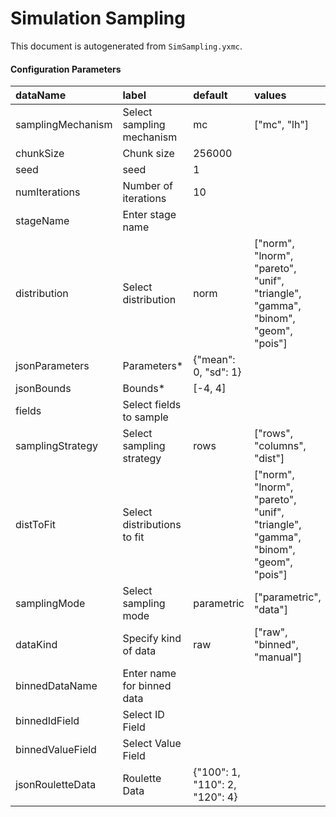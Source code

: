 # Simulation Sampling

This document is autogenerated from `SimSampling.yxmc`.




#### Configuration Parameters


|dataName          |label                       |default                        |values                                                                            |
|:-----------------|:---------------------------|:------------------------------|:---------------------------------------------------------------------------------|
|samplingMechanism |Select sampling mechanism   |mc                             |["mc", "lh"]                                                                      |
|chunkSize         |Chunk size                  |256000                         |                                                                                  |
|seed              |seed                        |1                              |                                                                                  |
|numIterations     |Number of iterations        |10                             |                                                                                  |
|stageName         |Enter stage name            |                               |                                                                                  |
|distribution      |Select distribution         |norm                           |["norm", "lnorm", "pareto", "unif", "triangle", "gamma", "binom", "geom", "pois"] |
|jsonParameters    |Parameters*                 |{"mean": 0, "sd": 1}           |                                                                                  |
|jsonBounds        |Bounds*                     |[-4, 4]                        |                                                                                  |
|fields            |Select fields to sample     |                               |                                                                                  |
|samplingStrategy  |Select sampling strategy    |rows                           |["rows", "columns", "dist"]                                                       |
|distToFit         |Select distributions to fit |                               |["norm", "lnorm", "pareto", "unif", "triangle", "gamma", "binom", "geom", "pois"] |
|samplingMode      |Select sampling mode        |parametric                     |["parametric", "data"]                                                            |
|dataKind          |Specify kind of data        |raw                            |["raw", "binned", "manual"]                                                       |
|binnedDataName    |Enter name for binned data  |                               |                                                                                  |
|binnedIdField     |Select ID Field             |                               |                                                                                  |
|binnedValueField  |Select Value Field          |                               |                                                                                  |
|jsonRouletteData  |Roulette Data               |{"100": 1, "110": 2, "120": 4} |                                                                                  |

